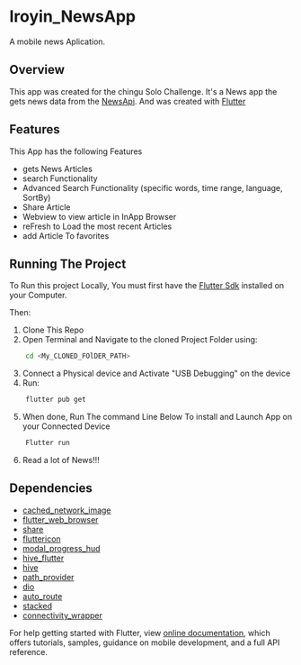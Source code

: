 # Iroyin_NewsApp

A mobile news Aplication.

## Overview

This app was created for the chingu Solo Challenge. It's a News app the gets news data from the [NewsApi](https://newsapi.org/).
And was created with [Flutter](https://flutter.dev/)

## Features
This App has the following Features

- gets News Articles
- search Functionality
- Advanced Search Functionality (specific words, time range, language, SortBy)
- Share Article
- Webview to view article in InApp Browser
- reFresh to Load the most recent Articles
- add Article To favorites


## Running The Project
To Run this project Locally, You must first have the [Flutter Sdk](https://flutter.dev/docs/get-started/install) installed on your Computer.

Then:
1. Clone This Repo
2. Open Terminal and Navigate to the cloned Project Folder using:
```bash
    cd <My_CLONED_FOlDER_PATH>
```
3. Connect a Physical device and Activate "USB Debugging" on the device
4. Run:
```bash
    flutter pub get
```
5. When done, Run The command Line Below To install and Launch App on your Connected Device
```bash
    Flutter run
```
6. Read a lot of News!!!

## Dependencies
-  [cached_network_image](https://pub.dev/packages/cached_network_image)
-  [flutter_web_browser](https://pub.dev/packages/flutter_web_browser)
-  [share](https://pub.dev/packages/share)
-  [fluttericon](https://pub.dev/packages/fluttericon)
-  [modal_progress_hud](https://pub.dev/packages/modal_progress_hud)
-  [hive_flutter](https://pub.dev/packages/hive_flutter)
-  [hive](https://pub.dev/packages/hive)
-  [path_provider](https://pub.dev/packages/path_provider)
-  [dio](https://pub.dev/packages/dio)
-  [auto_route](https://pub.dev/packages/auto_route)
-  [stacked](https://pub.dev/packages/stacked)
-  [connectivity_wrapper](https://pub.dev/packages/connectivity_wrapper)







For help getting started with Flutter, view
[online documentation](https://flutter.dev/docs), which offers tutorials,
samples, guidance on mobile development, and a full API reference.